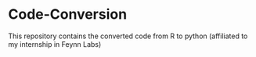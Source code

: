 # Code-Conversion
This repository contains the converted code from R to python (affiliated to my internship in Feynn Labs)

